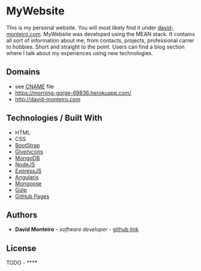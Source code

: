 
# MyWebsite

This is my personal website. You will most likely find it under [david-monteiro.com](http://david-monteiro.com).
MyWebsite was developed using the MEAN stack. It contains all sort of information about me, from contacts, projects, professional carrer to hobbies. Short and straight to the point. Users can find a blog section where I talk about my experiences using new technologies.

## Domains

* see [CNAME](https://github.com/username/username.github.io/blob/master/CNAME) file
* https://morning-gorge-69836.herokuapp.com/ 
* http://david-monteiro.com

## Technologies / Built With

* HTML
* CSS
* [BootStrap](https://getbootstrap.com)
* [Glyphicons](https://www.glyphicons.com/)
* [MongoDB](https://www.mongodb.com/)
* [NodeJS](https://nodejs.org)
* [ExpressJS](https://expressjs.com)
* [Angularjs](https://angularjs.org)
* [Mongoose](https://mongoosejs.com/)
* [Gulp](https://gulpjs.com/)
* [GitHub Pages](https://github.com/David-Monteiro/myWebsite/)

## Authors

* **David Monteiro** - *software developer* - [github link](https://github.com/David-Monteiro)

## License

TODO - ****

